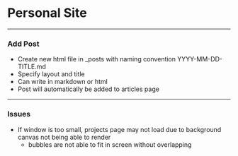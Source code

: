 # Personal Site

---
### Add Post
- Create new html file in \_posts with naming convention YYYY-MM-DD-TITLE.md
- Specify layout and title
- Can write in markdown or html
- Post will automatically be added to articles page

---
### Issues 
- If window is too small, projects page may not load due to background canvas not being able to render 
  - bubbles are not able to fit in screen without overlapping 



